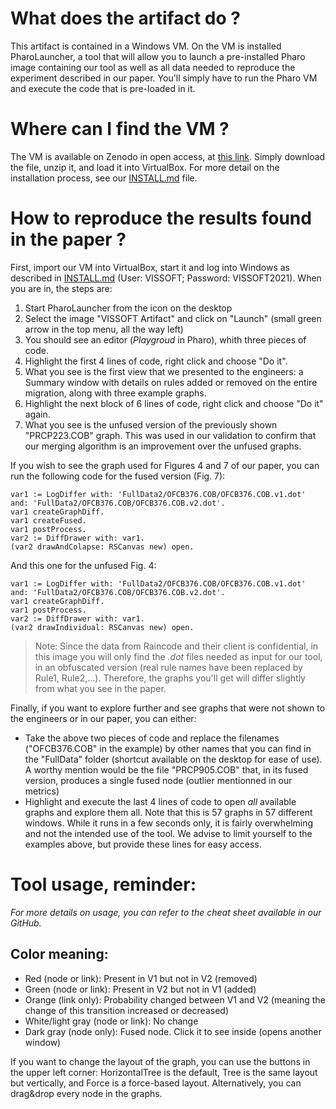 # What does the artifact do ?

This artifact is contained in a Windows VM. On the VM is installed PharoLauncher, a tool that will allow you to launch a pre-installed Pharo image containing our tool as well as all data needed to reproduce the experiment described in our paper. You'll simply have to run the Pharo VM and execute the code that is pre-loaded in it.

# Where can I find the VM ?

The VM is available on Zenodo in open access, at [this link](https://zenodo.org/record/5266434). Simply download the file, unzip it, and load it into VirtualBox. For more detail on the installation process, see our [INSTALL.md](https://github.com/CelineDknp/VISSOFTArtifact/blob/main/INSTALL.md) file.

# How to reproduce the results found in the paper ?

First, import our VM into VirtualBox, start it and log into Windows as described in [INSTALL.md](https://github.com/CelineDknp/VISSOFTArtifact/blob/main/INSTALL.md) (User: VISSOFT; Password: VISSOFT2021). When you are in, the steps are:

1. Start PharoLauncher from the icon on the desktop
2. Select the image "VISSOFT Artifact" and click on "Launch" (small green arrow in the top menu, all the way left)
3. You should see an editor (*Playgroud* in Pharo), whith three pieces of code.
4. Highlight the first 4 lines of code, right click and choose "Do it".
5. What you see is the first view that we presented to the engineers: a Summary window with details on rules added or removed on the entire migration, along with three example graphs.
6. Highlight the next block of 6 lines of code, right click and choose "Do it" again.
7. What you see is the unfused version of the previously shown "PRCP223.COB" graph. This was used in our validation to confirm that our merging algorithm is an improvement over the unfused graphs.

If you wish to see the graph used for Figures 4 and 7 of our paper, you can run the following code for the fused version (Fig. 7):
```
var1 := LogDiffer with: 'FullData2/OFCB376.COB/OFCB376.COB.v1.dot' and: 'FullData2/OFCB376.COB/OFCB376.COB.v2.dot'.
var1 createGraphDiff.
var1 createFused. 
var1 postProcess.
var2 := DiffDrawer with: var1.
(var2 drawAndColapse: RSCanvas new) open.
```
And this one for the unfused Fig. 4:
```
var1 := LogDiffer with: 'FullData2/OFCB376.COB/OFCB376.COB.v1.dot' and: 'FullData2/OFCB376.COB/OFCB376.COB.v2.dot'.
var1 createGraphDiff. 
var1 postProcess.
var2 := DiffDrawer with: var1.
(var2 drawIndividual: RSCanvas new) open.
```
>Note: Since the data from Raincode and their client is confidential, in this image you will only find the *.dot* files needed as input for our tool, in an obfuscated version (real rule names have been replaced by Rule1, Rule2,...). Therefore, the graphs you'll get will differ slightly from what you see in the paper.

Finally, if you want to explore further and see graphs that were not shown to the engineers or in our paper, you can either: 
- Take the above two pieces of code and replace the filenames ("OFCB376.COB" in the example) by other names that you can find in the "FullData" folder (shortcut available on the desktop for ease of use). A worthy mention would be the file "PRCP905.COB" that, in its fused version, produces a single fused node (outlier mentionned in our metrics)
- Highlight and execute the last 4 lines of code to open *all* available graphs and explore them all. Note that this is 57 graphs in 57 different windows. While it runs in a few seconds only, it is fairly overwhelming and not the intended use of the tool. We advise to limit yourself to the examples above, but provide these lines for easy access.

# Tool usage, reminder:
*For more details on usage, you can refer to the cheat sheet available in our GitHub.*

## Color meaning:
- Red (node or link): Present in V1 but not in V2 (removed)
- Green (node or link): Present in V2 but not in V1 (added)
- Orange (link only): Probability changed between V1 and V2 (meaning the change of this transition increased or decreased)
- White/light gray (node or link): No change
- Dark gray (node only): Fused node. Click it to see inside (opens another window)

If you want to change the layout of the graph, you can use the buttons in the upper left corner: HorizontalTree is the default, Tree is the same layout but vertically, and Force is a force-based layout. Alternatively, you can drag&drop every node in the graphs.